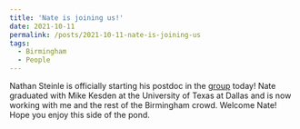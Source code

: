 ```yaml
---
title: 'Nate is joining us!'
date: 2021-10-11
permalink: /posts/2021-10-11-nate-is-joining-us
tags:
  - Birmingham
  - People
---
```


Nathan Steinle is officially starting his postdoc in the [group](<../../../../../index.html?p=2466>) today! Nate graduated with Mike Kesden at the University of Texas at Dallas and is now working with me and the rest of the Birmingham crowd. Welcome Nate! Hope you enjoy this side of the pond.

